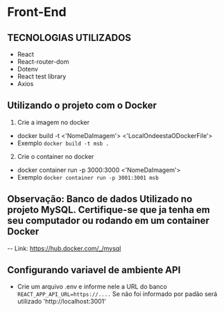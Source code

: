 # Front-End
 
## TECNOLOGIAS UTILIZADOS
<ul>
  <li>React</li>
  <li>React-router-dom</li>
  <li>Dotenv</li>
  <li>React test library</li>
  <li>Axios</li>
</ul>

## Utilizando o projeto com o Docker

1. Crie a imagem no docker
  * docker build -t <'NomeDaImagem'> <'LocalOndeestaODockerFile'>
  * Exemplo
``` docker build -t msb . ```
2. Crie o container no docker
  * docker container run -p 3000:3000 <'NomeDaImagem'>
  * Exemplo
``` docker container run -p 3001:3001 msb ```

## Observação: Banco de dados Utilizado no projeto MySQL. Certifique-se que ja tenha em seu computador ou rodando em um container Docker
 -- Link: https://hub.docker.com/_/mysql

## Configurando variavel de ambiente API
  * Crie um arquivo .env e informe nele a URL do banco
  ``` REACT_APP_API_URL=https://.... ```
Se não foi informado por padão será utilizado 'http://localhost:3001'